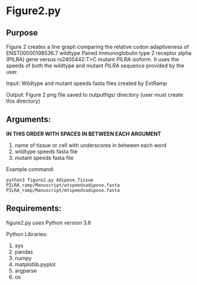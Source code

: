 # Figure2.py

## Purpose
Figure 2 creates a line graph comparing the relative codon adaptiveness of ENST00000198536.7 wildtype Paired Immunoglobulin type 2 receptor alpha (PILRA)  gene versus rs2405442:T>C mutant _PILRA_ isoform. It uses the speeds of both the wildtype and mutant _PILRA_ sequence provided by the user.

Input: Wildtype and mutant speeds fasta files created by ExtRamp

Output: Figure 2 png file saved to outputfigs/ directory (user must create this directory)

## Arguments:

**IN THIS ORDER WITH SPACES IN BETWEEN EACH ARGUMENT**

1. name of tissue or cell with underscores in between each word
2. wildtype speeds fasta file
3. mutant speeds fasta file

Example command:
```
python3 figure2.py Adipose_Tissue PILRA_ramp/Manuscript/wtspeedsadipose.fasta PILRA_ramp/Manuscript/mtspeedsadipose.fasta 
```

## Requirements:

figure2.py uses Python version 3.6 

Python Libraries:

1. sys
2. pandas
3. numpy
4. matplotlib.pyplot
5. argparse
6. os

